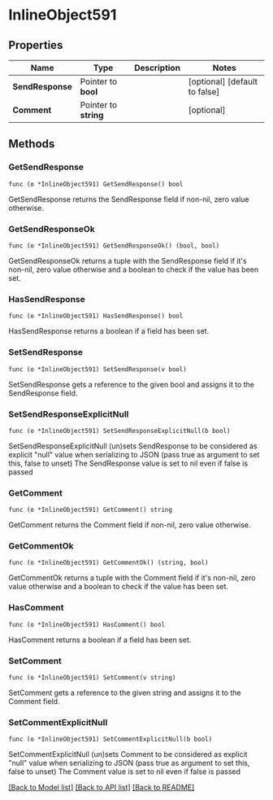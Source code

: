 # InlineObject591

## Properties

Name | Type | Description | Notes
------------ | ------------- | ------------- | -------------
**SendResponse** | Pointer to **bool** |  | [optional] [default to false]
**Comment** | Pointer to **string** |  | [optional] 

## Methods

### GetSendResponse

`func (o *InlineObject591) GetSendResponse() bool`

GetSendResponse returns the SendResponse field if non-nil, zero value otherwise.

### GetSendResponseOk

`func (o *InlineObject591) GetSendResponseOk() (bool, bool)`

GetSendResponseOk returns a tuple with the SendResponse field if it's non-nil, zero value otherwise
and a boolean to check if the value has been set.

### HasSendResponse

`func (o *InlineObject591) HasSendResponse() bool`

HasSendResponse returns a boolean if a field has been set.

### SetSendResponse

`func (o *InlineObject591) SetSendResponse(v bool)`

SetSendResponse gets a reference to the given bool and assigns it to the SendResponse field.

### SetSendResponseExplicitNull

`func (o *InlineObject591) SetSendResponseExplicitNull(b bool)`

SetSendResponseExplicitNull (un)sets SendResponse to be considered as explicit "null" value
when serializing to JSON (pass true as argument to set this, false to unset)
The SendResponse value is set to nil even if false is passed
### GetComment

`func (o *InlineObject591) GetComment() string`

GetComment returns the Comment field if non-nil, zero value otherwise.

### GetCommentOk

`func (o *InlineObject591) GetCommentOk() (string, bool)`

GetCommentOk returns a tuple with the Comment field if it's non-nil, zero value otherwise
and a boolean to check if the value has been set.

### HasComment

`func (o *InlineObject591) HasComment() bool`

HasComment returns a boolean if a field has been set.

### SetComment

`func (o *InlineObject591) SetComment(v string)`

SetComment gets a reference to the given string and assigns it to the Comment field.

### SetCommentExplicitNull

`func (o *InlineObject591) SetCommentExplicitNull(b bool)`

SetCommentExplicitNull (un)sets Comment to be considered as explicit "null" value
when serializing to JSON (pass true as argument to set this, false to unset)
The Comment value is set to nil even if false is passed

[[Back to Model list]](../README.md#documentation-for-models) [[Back to API list]](../README.md#documentation-for-api-endpoints) [[Back to README]](../README.md)



